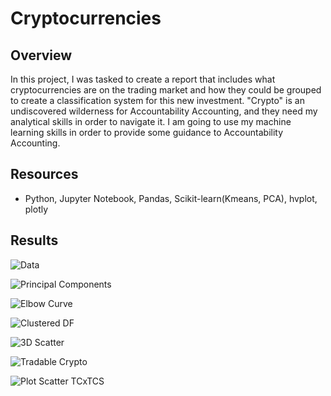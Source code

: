 # Cryptocurrencies

## Overview

In this project, I was tasked to create a report that includes what cryptocurrencies are on the trading market and how they could be grouped to create a classification system for this new investment. "Crypto" is an undiscovered wilderness for Accountability Accounting, and they need my analytical skills in order to navigate it. I am going to use my machine learning skills in order to provide some guidance to Accountability Accounting.

## Resources

- Python, Jupyter Notebook, Pandas, Scikit-learn(Kmeans, PCA), hvplot, plotly

## Results

![Data](https://user-images.githubusercontent.com/102476861/181670509-70f0b033-1f5b-4a3b-838a-ccb5d53a9d53.png)

![Principal Components](https://user-images.githubusercontent.com/102476861/181670569-bb9f566c-95e1-4d47-8fa5-493fd851a688.png)

![Elbow Curve](https://user-images.githubusercontent.com/102476861/181670607-256b178b-602a-4fd4-be10-05ff07fca197.png)

![Clustered DF](https://user-images.githubusercontent.com/102476861/181670637-bfa2f8f7-c37e-4604-b4d3-f5e46c8a1f52.png)

![3D Scatter](https://user-images.githubusercontent.com/102476861/181670727-f0f1761e-b486-40a8-9a30-85f5377eb00c.png)

![Tradable Crypto](https://user-images.githubusercontent.com/102476861/181670834-c8771123-81cd-4e1c-80b6-ecbe46d5706f.png)

![Plot Scatter TCxTCS](https://user-images.githubusercontent.com/102476861/181670855-132ba98a-c4e6-4e29-92eb-fbbe3d7579d4.png)

